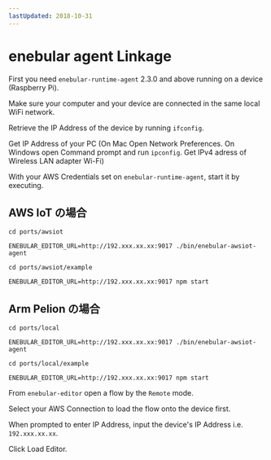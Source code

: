 ```yaml
---
lastUpdated: 2018-10-31
---
```


# enebular agent Linkage

First you need `enebular-runtime-agent` 2.3.0 and above running on a device (Raspberry Pi).

Make sure your computer and your device are connected in the same local WiFi network.

Retrieve the IP Address of the device by running `ifconfig`.

Get IP Address of your PC (On Mac Open Network Preferences. On Windows open Command prompt and run `ipconfig`. Get IPv4 adress of Wireless LAN adapter Wi-Fi)

With your AWS Credentials set on `enebular-runtime-agent`, start it by executing.

## AWS IoT の場合

```
cd ports/awsiot

ENEBULAR_EDITOR_URL=http://192.xxx.xx.xx:9017 ./bin/enebular-awsiot-agent

cd ports/awsiot/example

ENEBULAR_EDITOR_URL=http://192.xxx.xx.xx:9017 npm start

```

## Arm Pelion の場合

```
cd ports/local

ENEBULAR_EDITOR_URL=http://192.xxx.xx.xx:9017 ./bin/enebular-awsiot-agent

cd ports/local/example

ENEBULAR_EDITOR_URL=http://192.xxx.xx.xx:9017 npm start

```

From `enebular-editor` open a flow by the `Remote` mode.

Select your AWS Connection to load the flow onto the device first.

When prompted to enter IP Address, input the device's IP Address i.e. `192.xxx.xx.xx`.

Click Load Editor.